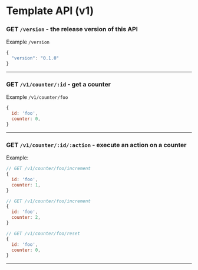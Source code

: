 # Template API (v1)

### GET `/version` - the release version of this API

Example `/version`
```js
{
  "version": "0.1.0"
}
```

---

### GET `/v1/counter/:id` - get a counter

Example `/v1/counter/foo`
```js
{
  id: 'foo',
  counter: 0,
}
```

---

### GET `/v1/counter/:id/:action` - execute an action on a counter

Example:
```js
// GET /v1/counter/foo/increment
{
  id: 'foo',
  counter: 1,
}

// GET /v1/counter/foo/increment
{
  id: 'foo',
  counter: 2,
}

// GET /v1/counter/foo/reset
{
  id: 'foo',
  counter: 0,
}
```

---
